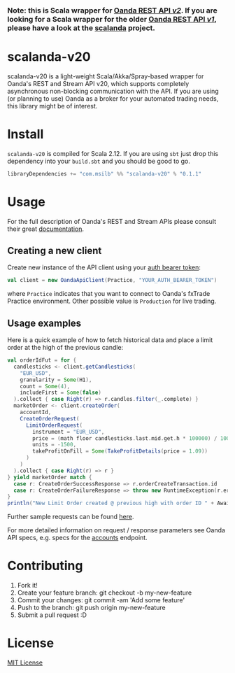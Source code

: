 ### Note: this is Scala wrapper for [Oanda REST API *v2*](http://developer.oanda.com/rest-live-v20/introduction). If you are looking for a Scala wrapper for the older [Oanda REST API *v1*](http://developer.oanda.com/rest-live/introduction), please have a look at the [scalanda](https://github.com/msilb/scalanda) project.

# scalanda-v20

scalanda-v20 is a light-weight Scala/Akka/Spray-based wrapper for Oanda's REST and Stream API v20, which supports completely asynchronous non-blocking communication with the API. If you are using (or planning to use) Oanda as a broker for your automated trading needs, this library might be of interest.

# Install

`scalanda-v20` is compiled for Scala 2.12. If you are using `sbt` just drop this dependency into your `build.sbt` and you should be good to go.

```scala
libraryDependencies += "com.msilb" %% "scalanda-v20" % "0.1.1"
```

# Usage

For the full description of Oanda's REST and Stream APIs please consult their great [documentation](http://developer.oanda.com/rest-live-v20/introduction).

## Creating a new client

Create new instance of the API client using your [auth bearer token](http://developer.oanda.com/rest-live-v20/authentication):

```scala
val client = new OandaApiClient(Practice, "YOUR_AUTH_BEARER_TOKEN")
```

where `Practice` indicates that you want to connect to Oanda's fxTrade Practice environment. Other possible value is `Production` for live trading.

## Usage examples

Here is a quick example of how to fetch historical data and place a limit order at the high of the previous candle:

```scala
val orderIdFut = for {
  candlesticks <- client.getCandlesticks(
    "EUR_USD",
    granularity = Some(H1),
    count = Some(4),
    includeFirst = Some(false)
  ).collect { case Right(r) => r.candles.filter(_.complete) }
  marketOrder <- client.createOrder(
    accountId,
    CreateOrderRequest(
      LimitOrderRequest(
        instrument = "EUR_USD",
        price = (math floor candlesticks.last.mid.get.h * 100000) / 100000,
        units = -1500,
        takeProfitOnFill = Some(TakeProfitDetails(price = 1.09))
      )
    )
  ).collect { case Right(r) => r }
} yield marketOrder match {
  case r: CreateOrderSuccessResponse => r.orderCreateTransaction.id
  case r: CreateOrderFailureResponse => throw new RuntimeException(r.errorMessage)
}
println("New Limit Order created @ previous high with order ID " + Await.result(orderIdFut, Duration.Inf))
```

Further sample requests can be found [here](https://github.com/msilb/scalanda-v20/blob/master/src/main/scala/com/msilb/scalandav20/sample/SampleRequests.scala).

For more detailed information on request / response parameters see Oanda API specs, e.g. specs for the [accounts](http://developer.oanda.com/rest-live-v20/account-ep) endpoint.

# Contributing

1. Fork it!
2. Create your feature branch: git checkout -b my-new-feature
3. Commit your changes: git commit -am 'Add some feature'
4. Push to the branch: git push origin my-new-feature
5. Submit a pull request :D

# License

[MIT License](https://github.com/msilb/scalanda-v20/blob/master/LICENSE)
